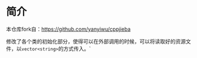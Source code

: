 # 简介

本仓库fork自：https://github.com/yanyiwu/cppjieba

修改了各个类的初始化部分，使得可以在外部调用的时候，可以将读取好的资源文件，以`vector<string>`的方式传入。`